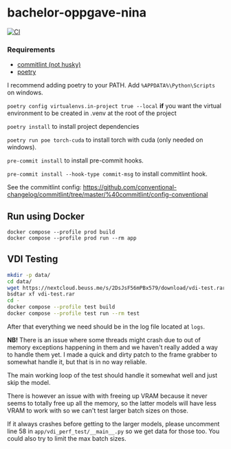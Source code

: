 # bachelor-oppgave-nina

[![CI][ci-badge]][ci]

[ci-badge]: https://github.com/beuss-git/bachelor-oppgave-nina/actions/workflows/code-quality.yml/badge.svg
[ci]: https://github.com/beuss-git/bachelor-oppgave-nina/actions/workflows/code-quality.yml

### Requirements
- [commitlint (not husky)](https://commitlint.js.org/#/./guides-local-setup?id=guides-local-setup)
- [poetry](https://python-poetry.org/docs/#installing-with-the-official-installer)


I recommend adding poetry to your PATH.
Add `%APPDATA%\Python\Scripts` on windows.

`poetry config virtualenvs.in-project true --local` **if** you want the virtual environment to be created in .venv at the root of the project

`poetry install` to install project dependencies

`poetry run poe torch-cuda` to install torch with cuda (only needed on windows).

`pre-commit install` to install pre-commit hooks.

`pre-commit install --hook-type commit-msg` to install commitlint hook.


See the commitlint config:
https://github.com/conventional-changelog/commitlint/tree/master/%40commitlint/config-conventional

## Run using Docker

```
docker compose --profile prod build
docker compose --profile prod run --rm app
```


## VDI Testing

```bash
mkdir -p data/
cd data/
wget https://nextcloud.beuss.me/s/2DsJsF56mPBx579/download/vdi-test.rar
bsdtar xf vdi-test.rar
cd -
docker compose --profile test build
docker compose --profile test run --rm test
```

After that everything we need should be in the log file located at `logs`.


**NB!**
There is an issue where some threads might crash due to out of memory exceptions happening in them and we haven't really added a way to handle them yet.
I made a quick and dirty patch to the frame grabber to somewhat handle it, but that is in no way reliable.

The main working loop of the test should handle it somewhat well and just skip the model.

There is however an issue with with freeing up VRAM because it never seems to totally free up all the memory, so the latter models will have less VRAM to work with so we can't test larger batch sizes on those.

If it always crashes before getting to the larger models, please uncomment line 58 in `app/vdi_perf_test/__main__.py` so we get data for those too.
You could also try to limit the max batch sizes.
